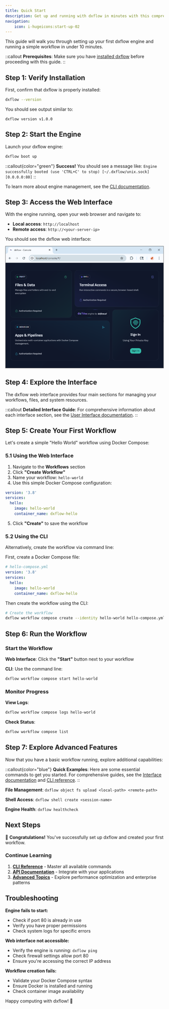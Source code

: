 ```yaml
---
title: Quick Start
description: Get up and running with dxflow in minutes with this comprehensive step-by-step guide
navigation:
    icon: i-hugeicons:start-up-02
---
```


This guide will walk you through setting up your first dxflow engine and running a simple workflow in under 10 minutes.

::callout
**Prerequisites**: Make sure you have [installed dxflow](/docs/getting-started/installation) before proceeding with this guide.
::

## Step 1: Verify Installation

First, confirm that dxflow is properly installed:

```bash
dxflow --version
```

You should see output similar to:
```
dxflow version v1.0.0
```

## Step 2: Start the Engine

Launch your dxflow engine:

```bash
dxflow boot up
```

::callout{color="green"}
**Success!** You should see a message like:
`Engine successfully booted (use 'CTRL+C' to stop) [~/.dxflow/unix.sock] [0.0.0.0:80]`
::

To learn more about engine management, see the [CLI documentation](/docs/cli/engine/boot).

## Step 3: Access the Web Interface

With the engine running, open your web browser and navigate to:

- **Local access**: `http://localhost`
- **Remote access**: `http://<your-server-ip>`

You should see the dxflow web interface:

![dxflow UI](/assets/ui_start_dark.png)

## Step 4: Explore the Interface

The dxflow web interface provides four main sections for managing your workflows, files, and system resources.

::callout
**Detailed Interface Guide**: For comprehensive information about each interface section, see the [User Interface documentation](/docs/interface).
::

## Step 5: Create Your First Workflow

Let's create a simple "Hello World" workflow using Docker Compose:

### 5.1 Using the Web Interface

1. Navigate to the **Workflows** section
2. Click **"Create Workflow"**
3. Name your workflow: `hello-world`
4. Use this simple Docker Compose configuration:

```yaml
version: '3.8'
services:
  hello:
    image: hello-world
    container_name: dxflow-hello
```

5. Click **"Create"** to save the workflow

### 5.2 Using the CLI

Alternatively, create the workflow via command line:

First, create a Docker Compose file:

```yaml
# hello-compose.yml
version: '3.8'
services:
  hello:
    image: hello-world
    container_name: dxflow-hello
```

Then create the workflow using the CLI:

```bash
# Create the workflow
dxflow workflow compose create --identity hello-world hello-compose.yml
```

## Step 6: Run the Workflow

### Start the Workflow

**Web Interface**: Click the **"Start"** button next to your workflow

**CLI**: Use the command line:
```bash
dxflow workflow compose start hello-world
```

### Monitor Progress

**View Logs**:
```bash
dxflow workflow compose logs hello-world
```

**Check Status**:
```bash
dxflow workflow compose list
```

## Step 7: Explore Advanced Features

Now that you have a basic workflow running, explore additional capabilities:

::callout{color="blue"}
**Quick Examples**: Here are some essential commands to get you started. For comprehensive guides, see the [Interface documentation](/docs/interface) and [CLI reference](/docs/cli).
::

**File Management**: `dxflow object fs upload <local-path> <remote-path>`

**Shell Access**: `dxflow shell create <session-name>`

**Engine Health**: `dxflow healthcheck`

## Next Steps

🎉 **Congratulations!** You've successfully set up dxflow and created your first workflow.

### Continue Learning

1. **[CLI Reference](/docs/cli)** - Master all available commands
2. **[API Documentation](/docs/api)** - Integrate with your applications
3. **[Advanced Topics](/docs/advanced)** - Explore performance optimization and enterprise patterns

## Troubleshooting

**Engine fails to start:**
- Check if port 80 is already in use
- Verify you have proper permissions
- Check system logs for specific errors

**Web interface not accessible:**
- Verify the engine is running: `dxflow ping`
- Check firewall settings allow port 80
- Ensure you're accessing the correct IP address

**Workflow creation fails:**
- Validate your Docker Compose syntax
- Ensure Docker is installed and running
- Check container image availability

Happy computing with dxflow! 🚀
